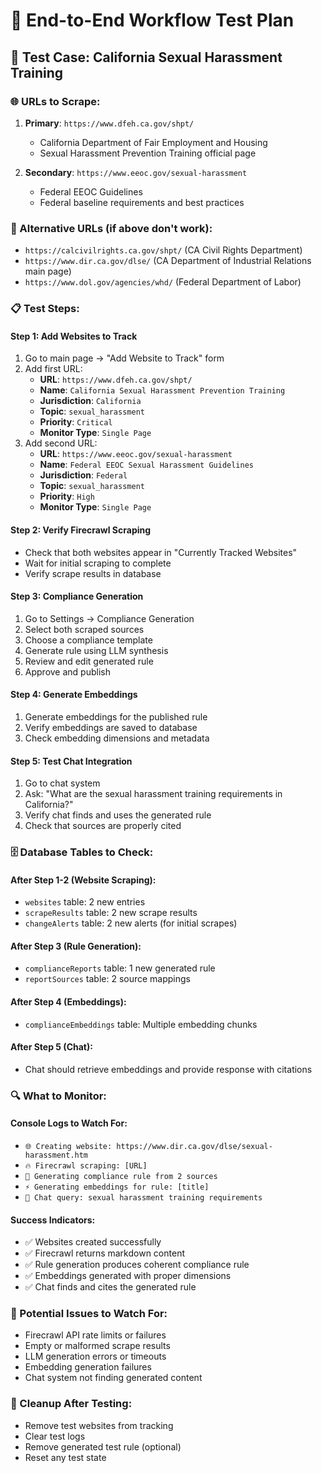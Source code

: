 # 🧪 End-to-End Workflow Test Plan

## 📍 Test Case: California Sexual Harassment Training

### 🌐 URLs to Scrape:
1. **Primary**: `https://www.dfeh.ca.gov/shpt/`
   - California Department of Fair Employment and Housing
   - Sexual Harassment Prevention Training official page

2. **Secondary**: `https://www.eeoc.gov/sexual-harassment`
   - Federal EEOC Guidelines
   - Federal baseline requirements and best practices

### 🔄 Alternative URLs (if above don't work):
- `https://calcivilrights.ca.gov/shpt/` (CA Civil Rights Department)
- `https://www.dir.ca.gov/dlse/` (CA Department of Industrial Relations main page)
- `https://www.dol.gov/agencies/whd/` (Federal Department of Labor)

### 📋 Test Steps:

#### **Step 1: Add Websites to Track**
1. Go to main page → "Add Website to Track" form
2. Add first URL:
   - **URL**: `https://www.dfeh.ca.gov/shpt/`
   - **Name**: `California Sexual Harassment Prevention Training`
   - **Jurisdiction**: `California`
   - **Topic**: `sexual_harassment`
   - **Priority**: `Critical`
   - **Monitor Type**: `Single Page`
3. Add second URL:
   - **URL**: `https://www.eeoc.gov/sexual-harassment`
   - **Name**: `Federal EEOC Sexual Harassment Guidelines`
   - **Jurisdiction**: `Federal`
   - **Topic**: `sexual_harassment`
   - **Priority**: `High`
   - **Monitor Type**: `Single Page`

#### **Step 2: Verify Firecrawl Scraping**
- Check that both websites appear in "Currently Tracked Websites"
- Wait for initial scraping to complete
- Verify scrape results in database

#### **Step 3: Compliance Generation**
1. Go to Settings → Compliance Generation
2. Select both scraped sources
3. Choose a compliance template
4. Generate rule using LLM synthesis
5. Review and edit generated rule
6. Approve and publish

#### **Step 4: Generate Embeddings**
1. Generate embeddings for the published rule
2. Verify embeddings are saved to database
3. Check embedding dimensions and metadata

#### **Step 5: Test Chat Integration**
1. Go to chat system
2. Ask: "What are the sexual harassment training requirements in California?"
3. Verify chat finds and uses the generated rule
4. Check that sources are properly cited

### 🗄️ Database Tables to Check:

#### **After Step 1-2 (Website Scraping):**
- `websites` table: 2 new entries
- `scrapeResults` table: 2 new scrape results
- `changeAlerts` table: 2 new alerts (for initial scrapes)

#### **After Step 3 (Rule Generation):**
- `complianceReports` table: 1 new generated rule
- `reportSources` table: 2 source mappings

#### **After Step 4 (Embeddings):**
- `complianceEmbeddings` table: Multiple embedding chunks

#### **After Step 5 (Chat):**
- Chat should retrieve embeddings and provide response with citations

### 🔍 What to Monitor:

#### **Console Logs to Watch For:**
- `🌐 Creating website: https://www.dir.ca.gov/dlse/sexual-harassment.htm`
- `🔥 Firecrawl scraping: [URL]`
- `🤖 Generating compliance rule from 2 sources`
- `⚡ Generating embeddings for rule: [title]`
- `💬 Chat query: sexual harassment training requirements`

#### **Success Indicators:**
- ✅ Websites created successfully
- ✅ Firecrawl returns markdown content
- ✅ Rule generation produces coherent compliance rule
- ✅ Embeddings generated with proper dimensions
- ✅ Chat finds and cites the generated rule

### 🚨 Potential Issues to Watch For:
- Firecrawl API rate limits or failures
- Empty or malformed scrape results
- LLM generation errors or timeouts
- Embedding generation failures
- Chat system not finding generated content

### 🧹 Cleanup After Testing:
- Remove test websites from tracking
- Clear test logs
- Remove generated test rule (optional)
- Reset any test state
